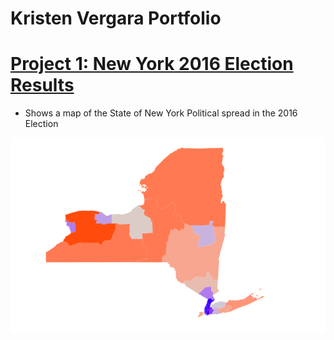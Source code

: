 # Kristen Vergara Portfolio


# [Project 1: New York 2016 Election Results](https://github.com/kristenvergara/newyork/tree/main)
- Shows a map of the State of New York Political spread in the 2016 Election 

![](/images/Screen%20Shot%202021-06-14%20at%207.53.19%20PM.png)
